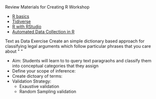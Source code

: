 
Review Materials for Creating R Workshop
- [R basics](https://raw.githack.com/lfoswald/R-workshop/main/primer-1-basics/1-basics.html#Sources)
- [Tidiverse](https://raw.githack.com/lfoswald/R-workshop/main/primer-2-tidyverse/2-tidyverse.html#Tidyverse_packages)
- [R with RStudio](https://raw.githack.com/intro-to-data-science-21/labs/main/session-1-intro/1-intro.html#Sources)
- [Automated Data Collection in R](http://www.r-datacollection.com/)

Text as Data Exercise
Create an simple dictionary based approach for classifying legal arguments which follow particular phrases that you care about " " 
- Aim: Students will learn to to query text paragraohs and classify them into conceptual categories that they assign
- Define your scope of inference:
- Create dictoary of terms:
- Validation Strategy:
  - Exaustive validation 
  - Random Sampling validation 
